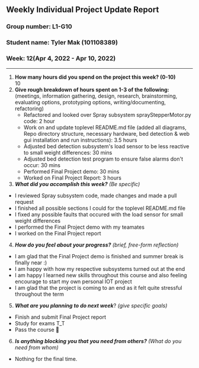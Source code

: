 ## Weekly Individual Project Update Report
### Group number: L1-G10
### Student name: Tyler Mak (101108389)
### Week: 12(Apr 4, 2022 - Apr 10, 2022)
___
1. **How many hours did you spend on the project this week? (0-10)**  
    10
2. **Give rough breakdown of hours spent on 1-3 of the following:**
   (meetings, information gathering, design, research, brainstorming, evaluating options, prototyping options, writing/documenting, refactoring)
   - Refactored and looked over Spray subsystem sprayStepperMotor.py code: 2 hour
   - Work on and update toplevel README.md file (added all diagrams, Repo directory structure, necessary hardware, bed detection & web gui installation and run instructions): 3.5 hours
   - Adjusted bed detection subsystem's load sensor to be less reactive to small weight differences: 30 mins
   - Adjusted bed detection test program to ensure false alarms don't occur: 30 mins
   - Performed Final Project demo: 30 mins
   - Worked on Final Project Report: 3 hours
3. ***What did you accomplish this week?*** _(Be specific)_  
  - I reviewed Spray subsystem code, made changes and made a pull request 
  - I finished all possible sections I could for the toplevel README.md file
  - I fixed any possible faults that occured with the load sensor for small weight differences
  - I performed the Final Project demo with my teamates
  - I worked on the Final Project report
4. ***How do you feel about your progress?*** _(brief, free-form reflection)_  
  - I am glad that the Final Project demo is finished and summer break is finally near :)
  - I am happy with how my respective subsystems turned out at the end
  - I am happy I learned new skills throughout this course and also feeling encourage to start my own personal IOT project
  - I am glad that the project is coming to an end as it felt quite stressful throughout the term
5. ***What are you planning to do next week***? _(give specific goals)_  
  - Finish and submit Final Project report
  - Study for exams T_T
  - Pass the course 🙏
6. ***Is anything blocking you that you need from others?*** _(What do you need from whom)_
  - Nothing for the final time.
